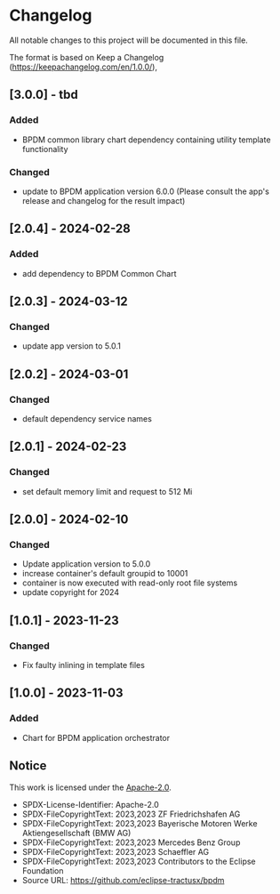 # Changelog

All notable changes to this project will be documented in this file.

The format is based on Keep a Changelog (https://keepachangelog.com/en/1.0.0/),

## [3.0.0] - tbd

### Added

- BPDM common library chart dependency containing utility template functionality

### Changed

- update to BPDM application version 6.0.0 (Please consult the app's release and changelog for the result impact)

## [2.0.4] - 2024-02-28

### Added

- add dependency to BPDM Common Chart

## [2.0.3] - 2024-03-12

### Changed

- update app version to 5.0.1

## [2.0.2] - 2024-03-01

### Changed

- default dependency service names

## [2.0.1] - 2024-02-23

### Changed

- set default memory limit and request to 512 Mi

## [2.0.0] - 2024-02-10

### Changed

- Update application version to 5.0.0
- increase container's default groupid to 10001
- container is now executed with read-only root file systems
- update copyright for 2024

## [1.0.1] - 2023-11-23

### Changed

- Fix faulty inlining in template files

## [1.0.0] - 2023-11-03

### Added

- Chart for BPDM application orchestrator

## Notice

This work is licensed under the [Apache-2.0](https://www.apache.org/licenses/LICENSE-2.0).

- SPDX-License-Identifier: Apache-2.0
- SPDX-FileCopyrightText: 2023,2023 ZF Friedrichshafen AG
- SPDX-FileCopyrightText: 2023,2023 Bayerische Motoren Werke Aktiengesellschaft (BMW AG)
- SPDX-FileCopyrightText: 2023,2023 Mercedes Benz Group
- SPDX-FileCopyrightText: 2023,2023 Schaeffler AG
- SPDX-FileCopyrightText: 2023,2023 Contributors to the Eclipse Foundation
- Source URL: https://github.com/eclipse-tractusx/bpdm
